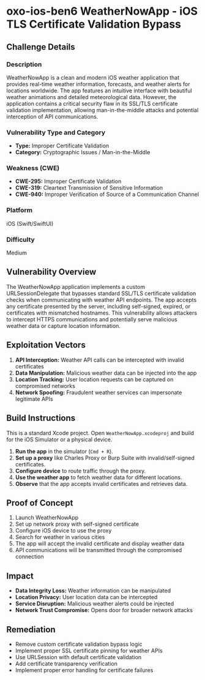 # oxo-ios-ben6 WeatherNowApp - iOS TLS Certificate Validation Bypass

## Challenge Details

### Description
WeatherNowApp is a clean and modern iOS weather application that provides real-time weather information, forecasts, and weather alerts for locations worldwide. The app features an intuitive interface with beautiful weather animations and detailed meteorological data. However, the application contains a critical security flaw in its SSL/TLS certificate validation implementation, allowing man-in-the-middle attacks and potential interception of API communications.

### Vulnerability Type and Category
- **Type:** Improper Certificate Validation
- **Category:** Cryptographic Issues / Man-in-the-Middle

### Weakness (CWE)
- **CWE-295:** Improper Certificate Validation
- **CWE-319:** Cleartext Transmission of Sensitive Information
- **CWE-940:** Improper Verification of Source of a Communication Channel

### Platform
iOS (Swift/SwiftUI)

### Difficulty
Medium

## Vulnerability Overview
The WeatherNowApp application implements a custom URLSessionDelegate that bypasses standard SSL/TLS certificate validation checks when communicating with weather API endpoints. The app accepts any certificate presented by the server, including self-signed, expired, or certificates with mismatched hostnames. This vulnerability allows attackers to intercept HTTPS communications and potentially serve malicious weather data or capture location information.

## Exploitation Vectors
1. **API Interception:** Weather API calls can be intercepted with invalid certificates
2. **Data Manipulation:** Malicious weather data can be injected into the app
3. **Location Tracking:** User location requests can be captured on compromised networks
4. **Network Spoofing:** Fraudulent weather services can impersonate legitimate APIs

## Build Instructions
This is a standard Xcode project. Open `WeatherNowApp.xcodeproj` and build for the iOS Simulator or a physical device.

1. **Run the app** in the simulator (`Cmd + R`).
2. **Set up a proxy** like Charles Proxy or Burp Suite with invalid/self-signed certificates.
3. **Configure device** to route traffic through the proxy.
4. **Use the weather app** to fetch weather data for different locations.
5. **Observe** that the app accepts invalid certificates and retrieves data.

## Proof of Concept
1. Launch WeatherNowApp
2. Set up network proxy with self-signed certificate
3. Configure iOS device to use the proxy
4. Search for weather in various cities
5. The app will accept the invalid certificate and display weather data
6. API communications will be transmitted through the compromised connection

## Impact
- **Data Integrity Loss:** Weather information can be manipulated
- **Location Privacy:** User location data can be intercepted
- **Service Disruption:** Malicious weather alerts could be injected
- **Network Trust Compromise:** Opens door for broader network attacks

## Remediation
- Remove custom certificate validation bypass logic
- Implement proper SSL certificate pinning for weather APIs
- Use URLSession with default certificate validation
- Add certificate transparency verification
- Implement proper error handling for certificate failures

